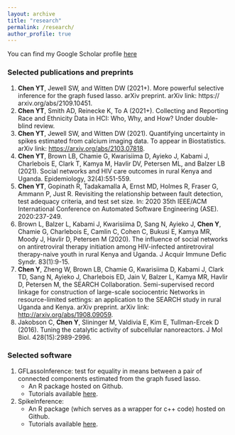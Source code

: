 ```yaml
---
layout: archive
title: "research"
permalink: /research/
author_profile: true
---
```


You can find my Google Scholar profile [here](https://scholar.google.com/citations?user=LKX12zEAAAAJ&hl=en&authuser=1)

### Selected publications and preprints
1. **Chen YT**, Jewell SW, and Witten DW (2021+). More powerful selective
inference for the graph fused lasso. arXiv preprint. arXiv link: https://
arxiv.org/abs/2109.10451.
2. **Chen YT**, Smith AD, Reinecke K, To A (2021+). Collecting and Reporting
Race and Ethnicity Data in HCI: Who, Why, and How? Under double-blind
review.
3. **Chen YT**, Jewell SW, and Witten DW (2021). Quantifying uncertainty in
spikes estimated from calcium imaging data. To appear in Biostatistics. arXiv link: https://arxiv.org/abs/2103.07818.
4. **Chen YT**, Brown LB, Chamie G, Kwarisiima D, Ayieko J, Kabami J, Charlebois E, Clark T, Kamya M, Havlir DV, Petersen ML, and Balzer LB (2021). Social
networks and HIV care outcomes in rural Kenya and Uganda. Epidemiology,
32(4):551-559.
5. **Chen YT**, Gopinath R, Tadakamalla A, Ernst MD, Holmes R, Fraser G, Ammann P, Just R. Revisiting the relationship between fault detection, test adequacy criteria, and test set size. In: 2020 35th IEEE/ACM International Conference on Automated Software Engineering (ASE). 2020:237-249.
6. Brown L, Balzer L, Kabami J, Kwarisiima D, Sang N, Ayieko J, **Chen Y**,
Chamie G, Charlebois E, Camlin C, Cohen C, Bukusi E, Kamya MR, Moody J,
Havlir D, Petersen M (2020). The influence of social networks on antiretroviral therapy initiation among HIV-infected antiretroviral therapy-naive youth in
rural Kenya and Uganda. J Acquir Immune Defic Syndr. 83(1):9-15.
7. **Chen Y**, Zheng W, Brown LB, Chamie G, Kwarisiima D, Kabami J, Clark
TD, Sang N, Ayieko J, Charlebois ED, Jain V, Balzer L, Kamya MR, Havlir
D, Petersen M, the SEARCH Collaboration. Semi-supervised record linkage for construction of large-scale sociocentric Networks in resource-limited settings: an application to the SEARCH study in rural Uganda and Kenya. arXiv preprint.
arXiv link: http://arxiv.org/abs/1908.09059.
8. Jakobson C, **Chen Y**, Slininger M, Valdivia E, Kim E, Tullman-Ercek D
(2016). Tuning the catalytic activity of subcellular nanoreactors. J Mol Biol.
428(15):2989-2996.

### Selected software
1. GFLassoInference: test for equality in means between a pair of connected components estimated from the graph fused lasso.
	- An R package hosted on Github.
	- Tutorials available [here](https://yiqunchen.github.io/GFLassoInference/).
2. SpikeInference:
	- An R package (which serves as a wrapper for c++ code) hosted on Github.
	- Tutorials available [here](https://yiqunchen.github.io/SpikeInference/).


